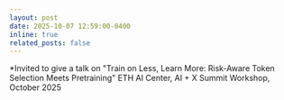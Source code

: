 ```yaml
---
layout: post
date: 2025-10-07 12:59:00-0400
inline: true
related_posts: false
---
```


*Invited to give a talk on "Train on Less, Learn More: Risk-Aware Token Selection Meets Pretraining" 
ETH AI Center, AI + X Summit Workshop, October 2025
